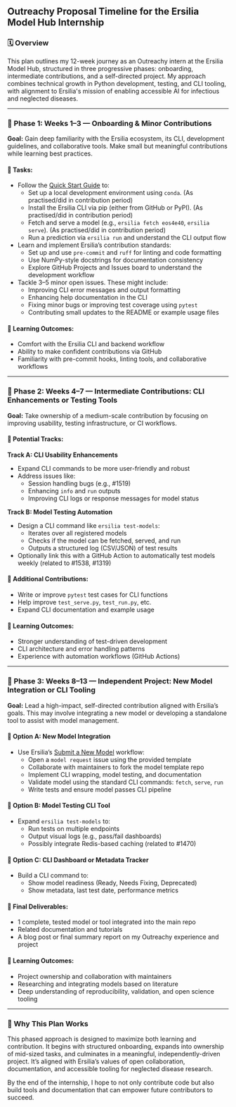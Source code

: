 ## Outreachy Proposal Timeline for the Ersilia Model Hub Internship

### 🗓️ Overview
This plan outlines my 12-week journey as an Outreachy intern at the Ersilia Model Hub, structured in three progressive phases: onboarding, intermediate contributions, and a self-directed project. My approach combines technical growth in Python development, testing, and CLI tooling, with alignment to Ersilia's mission of enabling accessible AI for infectious and neglected diseases.

---

### 📍 Phase 1: Weeks 1–3 — Onboarding & Minor Contributions
**Goal:** Gain deep familiarity with the Ersilia ecosystem, its CLI, development guidelines, and collaborative tools. Make small but meaningful contributions while learning best practices.

#### 📌 Tasks:
- Follow the [Quick Start Guide](https://github.com/ersilia-os/ersilia) to:
  - Set up a local development environment using `conda`. (As practised/did in contribution period)
  - Install the Ersilia CLI via pip (either from GitHub or PyPI). (As practised/did in contribution period)
  - Fetch and serve a model (e.g., `ersilia fetch eos4e40`, `ersilia serve`). (As practised/did in contribution period)
  - Run a prediction via `ersilia run` and understand the CLI output flow
- Learn and implement Ersilia’s contribution standards:
  - Set up and use `pre-commit` and `ruff` for linting and code formatting
  - Use NumPy-style docstrings for documentation consistency
  - Explore GitHub Projects and Issues board to understand the development workflow
- Tackle 3–5 minor open issues. These might include:
  - Improving CLI error messages and output formatting
  - Enhancing help documentation in the CLI
  - Fixing minor bugs or improving test coverage using `pytest`
  - Contributing small updates to the README or example usage files

#### 🧠 Learning Outcomes:
- Comfort with the Ersilia CLI and backend workflow
- Ability to make confident contributions via GitHub
- Familiarity with pre-commit hooks, linting tools, and collaborative workflows

---

### 📍 Phase 2: Weeks 4–7 — Intermediate Contributions: CLI Enhancements or Testing Tools
**Goal:** Take ownership of a medium-scale contribution by focusing on improving usability, testing infrastructure, or CI workflows.

#### 📌 Potential Tracks:

**Track A: CLI Usability Enhancements**
- Expand CLI commands to be more user-friendly and robust
- Address issues like:
  - Session handling bugs (e.g., #1519)
  - Enhancing `info` and `run` outputs
  - Improving CLI logs or response messages for model status

**Track B: Model Testing Automation**
- Design a CLI command like `ersilia test-models`:
  - Iterates over all registered models
  - Checks if the model can be fetched, served, and run
  - Outputs a structured log (CSV/JSON) of test results
- Optionally link this with a GitHub Action to automatically test models weekly (related to #1538, #1319)

#### 📌 Additional Contributions:
- Write or improve `pytest` test cases for CLI functions
- Help improve `test_serve.py`, `test_run.py`, etc.
- Expand CLI documentation and example usage

#### 🧠 Learning Outcomes:
- Stronger understanding of test-driven development
- CLI architecture and error handling patterns
- Experience with automation workflows (GitHub Actions)

---

### 📍 Phase 3: Weeks 8–13 — Independent Project: New Model Integration or CLI Tooling
**Goal:** Lead a high-impact, self-directed contribution aligned with Ersilia’s goals. This may involve integrating a new model or developing a standalone tool to assist with model management.

#### 📌 Option A: New Model Integration
- Use Ersilia’s [Submit a New Model](https://github.com/ersilia-os/ersilia#submit-a-new-model) workflow:
  - Open a `model request` issue using the provided template
  - Collaborate with maintainers to fork the model template repo
  - Implement CLI wrapping, model testing, and documentation
  - Validate model using the standard CLI commands: `fetch`, `serve`, `run`
  - Write tests and ensure model passes CLI pipeline

#### 📌 Option B: Model Testing CLI Tool
- Expand `ersilia test-models` to:
  - Run tests on multiple endpoints
  - Output visual logs (e.g., pass/fail dashboards)
  - Possibly integrate Redis-based caching (related to #1470)

#### 📌 Option C: CLI Dashboard or Metadata Tracker
- Build a CLI command to:
  - Show model readiness (Ready, Needs Fixing, Deprecated)
  - Show metadata, last test date, performance metrics

#### 📌 Final Deliverables:
- 1 complete, tested model or tool integrated into the main repo
- Related documentation and tutorials
- A blog post or final summary report on my Outreachy experience and project

#### 🧠 Learning Outcomes:
- Project ownership and collaboration with maintainers
- Researching and integrating models based on literature
- Deep understanding of reproducibility, validation, and open science tooling

---

### 🎯 Why This Plan Works
This phased approach is designed to maximize both learning and contribution. It begins with structured onboarding, expands into ownership of mid-sized tasks, and culminates in a meaningful, independently-driven project. It’s aligned with Ersilia’s values of open collaboration, documentation, and accessible tooling for neglected disease research.

By the end of the internship, I hope to not only contribute code but also build tools and documentation that can empower future contributors to succeed.

